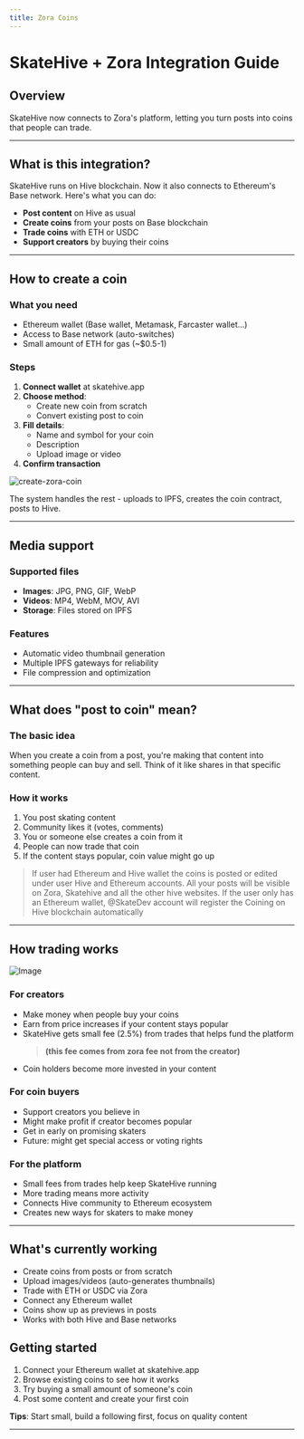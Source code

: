 ```yaml
---
title: Zora Coins
---
```


# SkateHive + Zora Integration Guide

## Overview

SkateHive now connects to Zora's platform, letting you turn posts into coins that people can trade.

---

## What is this integration?

SkateHive runs on Hive blockchain. Now it also connects to Ethereum's Base network. Here's what you can do:

- **Post content** on Hive as usual
- **Create coins** from your posts on Base blockchain
- **Trade coins** with ETH or USDC
- **Support creators** by buying their coins

---

## How to create a coin

### What you need

- Ethereum wallet (Base wallet, Metamask, Farcaster wallet...)
- Access to Base network (auto-switches)
- Small amount of ETH for gas (~$0.5-1)

### Steps

1. **Connect wallet** at skatehive.app
2. **Choose method**:
   - Create new coin from scratch
   - Convert existing post to coin
3. **Fill details**:
   - Name and symbol for your coin
   - Description
   - Upload image or video
4. **Confirm transaction**

![create-zora-coin](https://ipfs.skatehive.app/ipfs/QmUW2uCjYFE5VsfsW7qM8CpDdF2Nfvwv8P2ZmVmuUgtUb9)

The system handles the rest - uploads to IPFS, creates the coin contract, posts to Hive.

---

## Media support

### Supported files

- **Images**: JPG, PNG, GIF, WebP
- **Videos**: MP4, WebM, MOV, AVI
- **Storage**: Files stored on IPFS

### Features

- Automatic video thumbnail generation
- Multiple IPFS gateways for reliability
- File compression and optimization

---

## What does "post to coin" mean?

### The basic idea

When you create a coin from a post, you're making that content into something people can buy and sell. Think of it like shares in that specific content.

### How it works

1. You post skating content
2. Community likes it (votes, comments)
3. You or someone else creates a coin from it
4. People can now trade that coin
5. If the content stays popular, coin value might go up

> If user had Ethereum and Hive wallet the coins is posted or edited under user Hive and Ethereum accounts. All your posts will be visible on Zora, Skatehive and all the other hive websites. If the user only has an Ethereum wallet, @SkateDev account will register the Coining on Hive blockchain automatically

---

## How trading works

![Image](https://ipfs.skatehive.app/ipfs/Qmdx5Z1nuP9XgiBqvTiPGGPUmQujthuns52AiEkE3UDogQ)

### For creators

- Make money when people buy your coins
- Earn from price increases if your content stays popular
- SkateHive gets small fee (2.5%) from trades that helps fund the platform
  > **(this fee comes from zora fee not from the creator)**
- Coin holders become more invested in your content

### For coin buyers

- Support creators you believe in
- Might make profit if creator becomes popular
- Get in early on promising skaters
- Future: might get special access or voting rights

### For the platform

- Small fees from trades help keep SkateHive running
- More trading means more activity
- Connects Hive community to Ethereum ecosystem
- Creates new ways for skaters to make money

---

## What's currently working

- Create coins from posts or from scratch
- Upload images/videos (auto-generates thumbnails)
- Trade with ETH or USDC via Zora
- Connect any Ethereum wallet
- Coins show up as previews in posts
- Works with both Hive and Base networks

## Getting started

1. Connect your Ethereum wallet at skatehive.app
2. Browse existing coins to see how it works
3. Try buying a small amount of someone's coin
4. Post some content and create your first coin

**Tips**: Start small, build a following first, focus on quality content

---
